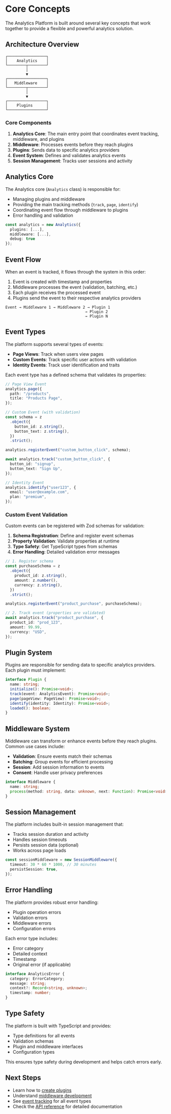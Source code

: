 # Core Concepts

The Analytics Platform is built around several key concepts that work together to provide a flexible and powerful analytics solution.

## Architecture Overview

```
┌─────────────────┐
│    Analytics    │
└────────┬────────┘
         │
         ▼
┌─────────────────┐
│   Middleware    │
└────────┬────────┘
         │
         ▼
┌─────────────────┐
│    Plugins      │
└─────────────────┘
```

### Core Components

1. **Analytics Core**: The main entry point that coordinates event tracking, middleware, and plugins
2. **Middleware**: Processes events before they reach plugins
3. **Plugins**: Sends data to specific analytics providers
4. **Event System**: Defines and validates analytics events
5. **Session Management**: Tracks user sessions and activity

## Analytics Core

The Analytics core (`Analytics` class) is responsible for:

- Managing plugins and middleware
- Providing the main tracking methods (`track`, `page`, `identify`)
- Coordinating event flow through middleware to plugins
- Error handling and validation

```typescript
const analytics = new Analytics({
  plugins: [...],
  middleware: [...],
  debug: true
});
```

## Event Flow

When an event is tracked, it flows through the system in this order:

1. Event is created with timestamp and properties
2. Middleware processes the event (validation, batching, etc.)
3. Each plugin receives the processed event
4. Plugins send the event to their respective analytics providers

```
Event → Middleware 1 → Middleware 2 → Plugin 1
                                   → Plugin 2
                                   → Plugin N
```

## Event Types

The platform supports several types of events:

- **Page Views**: Track when users view pages
- **Custom Events**: Track specific user actions with validation
- **Identity Events**: Track user identification and traits

Each event type has a defined schema that validates its properties:

```typescript
// Page View Event
analytics.page({
  path: "/products",
  title: "Products Page",
});

// Custom Event (with validation)
const schema = z
  .object({
    button_id: z.string(),
    button_text: z.string(),
  })
  .strict();

analytics.registerEvent("custom_button_click", schema);

await analytics.track("custom_button_click", {
  button_id: "signup",
  button_text: "Sign Up",
});

// Identity Event
analytics.identify("user123", {
  email: "user@example.com",
  plan: "premium",
});
```

### Custom Event Validation

Custom events can be registered with Zod schemas for validation:

1. **Schema Registration**: Define and register event schemas
2. **Property Validation**: Validate properties at runtime
3. **Type Safety**: Get TypeScript types from schemas
4. **Error Handling**: Detailed validation error messages

```typescript
// 1. Register schema
const purchaseSchema = z
  .object({
    product_id: z.string(),
    amount: z.number(),
    currency: z.string(),
  })
  .strict();

analytics.registerEvent("product_purchase", purchaseSchema);

// 2. Track event (properties are validated)
await analytics.track("product_purchase", {
  product_id: "prod_123",
  amount: 99.99,
  currency: "USD",
});
```

## Plugin System

Plugins are responsible for sending data to specific analytics providers. Each plugin must implement:

```typescript
interface Plugin {
  name: string;
  initialize(): Promise<void>;
  track(event: AnalyticsEvent): Promise<void>;
  page(pageView: PageView): Promise<void>;
  identify(identity: Identity): Promise<void>;
  loaded(): boolean;
}
```

## Middleware System

Middleware can transform or enhance events before they reach plugins. Common use cases include:

- **Validation**: Ensure events match their schemas
- **Batching**: Group events for efficient processing
- **Session**: Add session information to events
- **Consent**: Handle user privacy preferences

```typescript
interface Middleware {
  name: string;
  process(method: string, data: unknown, next: Function): Promise<void>;
}
```

## Session Management

The platform includes built-in session management that:

- Tracks session duration and activity
- Handles session timeouts
- Persists session data (optional)
- Works across page loads

```typescript
const sessionMiddleware = new SessionMiddleware({
  timeout: 30 * 60 * 1000, // 30 minutes
  persistSession: true,
});
```

## Error Handling

The platform provides robust error handling:

- Plugin operation errors
- Validation errors
- Middleware errors
- Configuration errors

Each error type includes:

- Error category
- Detailed context
- Timestamp
- Original error (if applicable)

```typescript
interface AnalyticsError {
  category: ErrorCategory;
  message: string;
  context?: Record<string, unknown>;
  timestamp: number;
}
```

## Type Safety

The platform is built with TypeScript and provides:

- Type definitions for all events
- Validation schemas
- Plugin and middleware interfaces
- Configuration types

This ensures type safety during development and helps catch errors early.

## Next Steps

- Learn how to [create plugins](./plugins.md)
- Understand [middleware development](./middleware.md)
- See [event tracking](./event-tracking.md) for all event types
- Check the [API reference](./api-reference.md) for detailed documentation
